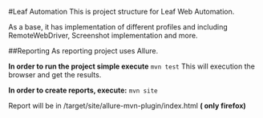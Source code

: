 #Leaf Automation
This is project structure for Leaf Web Automation. 

As a base, it has implementation of different profiles and including RemoteWebDriver, 
Screenshot implementation and more.

##Reporting
As reporting project uses Allure.

**In order to run the project simple execute**
`mvn test`
This will execution the browser and get the results.

**In order to create reports, execute:**
`mvn site`

Report will be in /target/site/allure-mvn-plugin/index.html **( only firefox)**
